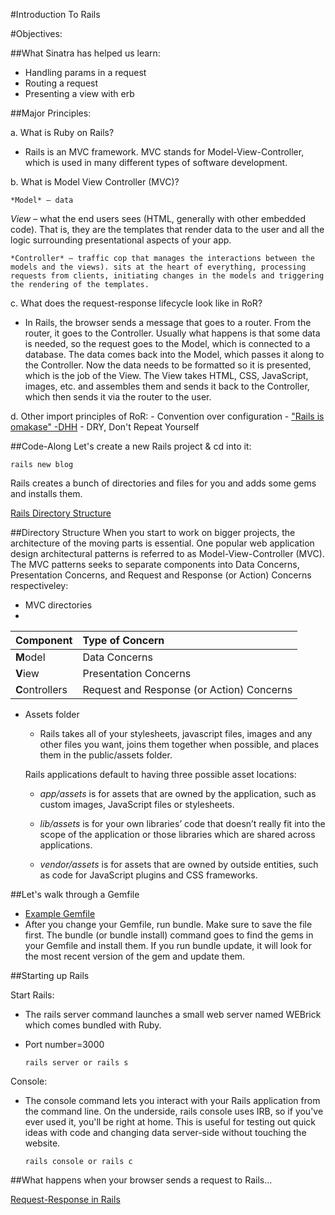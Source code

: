 #Introduction To Rails

#Objectives:


##What Sinatra has helped us learn:

* Handling params in a request
* Routing a request
* Presenting a view with erb

##Major Principles:

a. What is Ruby on Rails? 
  - Rails is an MVC framework. MVC stands for Model-View-Controller, which is used in many different types of software development.

b. What is Model View Controller (MVC)?

    *Model* – data
      
  *View* – what the end users sees (HTML, generally with other embedded code). That is, they are the templates that render data to the user and all the logic surrounding presentational aspects of your app.
    
    *Controller* – traffic cop that manages the interactions between the models and the views). sits at the heart of everything, processing requests from clients, initiating changes in the models and triggering the rendering of the templates.
    
 c. What does the request-response lifecycle look like in RoR?

  - In Rails, the browser sends a message that goes to a router. From the router, it goes to the Controller. Usually what happens is that some data is needed, so the request goes to the Model, which is connected to a database. The data comes back into the Model, which passes it along to the Controller. Now the data needs to be formatted so it is presented, which is the job of the View. The View takes HTML, CSS, JavaScript, images, etc. and assembles them and sends it back to the Controller, which then sends it via the router to the user. 

 d. Other import principles of RoR:
    - Convention over configuration
    - ["Rails is omakase"  -DHH](http://david.heinemeierhansson.com/2012/rails-is-omakase.html)
    - DRY, Don't Repeat Yourself


##Code-Along
Let's create a new Rails project & cd into it:

```rails new blog```

Rails creates a bunch of directories and files for you and adds some gems and installs them. 

[Rails Directory Structure](http://i.imgur.com/whOL4DQ.png)

##Directory Structure
When you start to work on bigger projects, the architecture of the moving parts is essential. One popular web application design architectural patterns is referred to as Model-View-Controller (MVC). The MVC patterns seeks to separate components into Data Concerns, Presentation Concerns, and Request and Response (or Action) Concerns respectiveley:

- MVC directories
- 
| Component | Type of Concern |
| :--- | :--- |
| **M**odel | Data Concerns |
| **V**iew | Presentation Concerns |
| **C**ontrollers  | Request and Response (or Action) Concerns |

- Assets folder
  - Rails takes all of your stylesheets, javascript files, images and any other files you want, joins them together when possible, and places them in the public/assets folder.
  
  Rails applications default to having three possible asset locations:
  - *app/assets* is for assets that are owned by the application, such as custom images, JavaScript files or stylesheets.

  - *lib/assets* is for your own libraries’ code that doesn’t really fit into the scope of the application or those libraries which are shared across applications.

  - *vendor/assets* is for assets that are owned by outside entities, such as code for JavaScript plugins and CSS frameworks.
  
##Let's walk through a Gemfile
- [Example Gemfile](http://imgur.com/AJxVpsu)
- After you change your Gemfile, run bundle. Make sure to save the file first. The bundle (or bundle install)  command goes to find the gems in your Gemfile and install them. If you run bundle update, it will look for the most recent version of the gem and update them.


##Starting up Rails

Start Rails: 

- The rails server command launches a small web server named WEBrick which comes bundled with Ruby. 
- Port number=3000

  ```rails server or rails s```

Console:

- The console command lets you interact with your Rails application from the command line. On the underside, rails console uses IRB, so if you've ever used it, you'll be right at home. This is useful for testing out quick ideas with code and changing data server-side without touching the website. 

  ```rails console or rails c```


##What happens when your browser sends a request to Rails...

[Request-Response in Rails](http://imgur.com/N3UI7N9)
